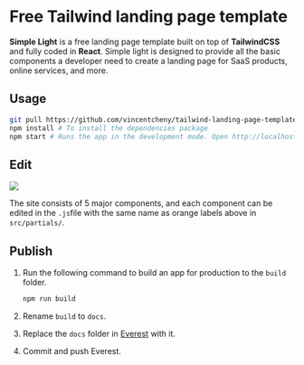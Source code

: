 # Free Tailwind landing page template

**Simple Light** is a free landing page template built on top of **TailwindCSS** and fully coded in **React**. Simple light is designed to provide all the basic components a developer need to create a landing page for SaaS products, online services, and more.

## Usage

```bash
git pull https://github.com/vincentcheny/tailwind-landing-page-template.git
npm install # To install the dependencies package
npm start # Runs the app in the development mode. Open http://localhost:3000 to view it in the browser.
```

## Edit

![](https://i.imgur.com/iSB5YH8_d.webp?maxwidth=760&fidelity=grand)

The site consists of 5 major components, and each component can be edited in the `.js`file with the same name as orange labels above in `src/partials/`.

## Publish

1. Run the following command to build an app for production to the `build` folder.

   ```bash
   npm run build
   ```

2. Rename `build` to `docs`.
3. Replace the `docs` folder in [Everest](https://github.com/everest-project/everest) with it.
4. Commit and push Everest.